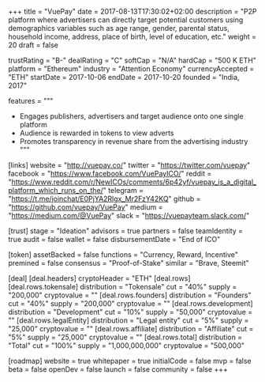 +++
title = "VuePay"
date = 2017-08-13T17:30:02+02:00
description = "P2P platform where advertisers can directly target potential customers using demographics variables such as age range, gender, parental status, household income, address, place of birth, level of education, etc."
weight = 20
draft = false

trustRating = "B-"
dealRating = "C"
softCap = "N/A"
hardCap = "500 K ETH"
platform = "Ethereum"
industry = "Attention Economy"
currencyAccepted = "ETH"
startDate = 2017-10-06
endDate = 2017-10-20
founded = "India, 2017"

features = """
- Engages publishers, advertisers and target audience onto one single platform
- Audience is rewarded in tokens to view adverts
- Promotes transparency in revenue share from the advertising industry
"""

[links]
  website = "http://vuepay.co/"
  twitter = "https://twitter.com/vuepay"
  facebook = "https://www.facebook.com/VuePayICO/"
  reddit = "https://www.reddit.com/r/NewICOs/comments/6p42yf/vuepay_is_a_digital_platform_which_runs_on_the/"
  telegram = "https://t.me/joinchat/E0PjYA2Rlgx_Mr2FzY42KQ"
  github = "https://github.com/vuepay/VuePay"
  medium = "https://medium.com/@VuePay"
  slack = "https://vuepayteam.slack.com/"

[trust]
  stage = "Ideation"
  advisors = true
  partners = false
  teamIdentity = true
  audit = false
  wallet = false
  disbursementDate = "End of ICO"

[token]
  assetBacked = false
  functions = "Currency, Reward, Incentive"
  premined = false
  consensus = "Proof-of-Stake"
  similar = "Brave, Steemit"

[deal]
  [deal.headers]
    cryptoHeader = "ETH"
  [deal.rows]
    [deal.rows.tokensale]
      distribution = "Tokensale"
      cut = "40%"
      supply = "200,000"
      cryptovalue = ""
    [deal.rows.founders]
      distribution = "Founders"
      cut = "40%"
      supply = "200,000"
      cryptovalue = ""
    [deal.rows.development]
      distribution = "Development"
      cut = "10%"
      supply = "50,000"
      cryptovalue = ""
    [deal.rows.legalEntity]
      distribution = "Legal entity"
      cut = "5%"
      supply = "25,000"
      cryptovalue = ""
    [deal.rows.affiliate]
      distribution = "Affiliate"
      cut = "5%"
      supply = "25,000"
      cryptovalue = ""
    [deal.rows.total]
      distribution = "Total"
      cut = "100%"
      supply = "1,000,000,000"
      cryptovalue = "500,000"

[roadmap]
  website = true
  whitepaper = true
  initialCode = false
  mvp = false
  beta = false
  openDev = false
  launch = false
  community = false
+++
